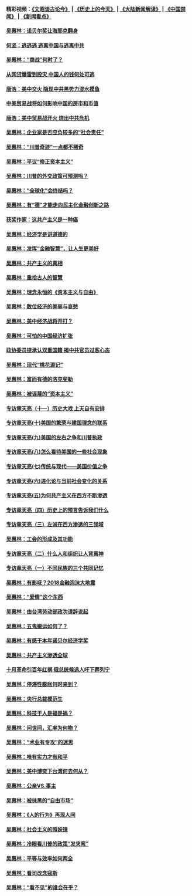 #### 精彩视频：[《文昭谈古论今》](http://45.32.25.56/wenzhao) | [《历史上的今天》](http://45.32.25.56/today-in-history) | [《大陆新闻解读》](http://45.32.25.56/ntdtv-comedy) | [《中国禁闻》](http://45.32.25.56/ntdtv-news) | [《新闻看点》](http://45.32.25.56/news-insight) 

 #### [吴惠林：诺贝尔奖让海耶克翻身](../pages/nsc423/n10890049.md?t=02052131) 

#### [何坚：逃逃逃 逃离中国与逃离中共](../pages/nsc423/n10592891.md?t=02052131) 

#### [吴惠林：“商战”何时了？](../pages/nsc423/n10573558.md?t=02052131) 

#### [从网贷爆雷到股灾 中国人的钱何处可逃](../pages/nsc423/n10572800.md?t=02052131) 

#### [唐浩：美中交火 隐现中共黑势力混水摸鱼](../pages/nsc423/n10544040.md?t=02052131) 

#### [中美贸易战将如何影响中国的房市和币值](../pages/nsc423/n10543697.md?t=02052131) 

#### [唐浩：美中贸易战开火 烧出中共危机](../pages/nsc423/n10540126.md?t=02052131) 

#### [吴惠林：企业家是否应负较多的“社会责任”](../pages/nsc423/n10535022.md?t=02052131) 

#### [吴惠林：“川普奇迹”一点都不稀奇](../pages/nsc423/n10512808.md?t=02052131) 

#### [吴惠林：平议“修正资本主义”](../pages/nsc423/n10495724.md?t=02052131) 

#### [吴惠林：川普的外交政策可预测吗？](../pages/nsc423/n10462387.md?t=02052131) 

#### [吴惠林：“全球化”会终结吗？](../pages/nsc423/n10452838.md?t=02052131) 

#### [吴惠林：有“德”才能走向民主化金融创新之路](../pages/nsc423/n10432292.md?t=02052131) 

#### [获奖作家：这共产主义是一种癌](../pages/nsc423/n10431541.md?t=02052131) 

#### [吴惠林：经济学是讲道德的](../pages/nsc423/n10398014.md?t=02052131) 

#### [吴惠林：发挥“金融智慧”，让人生更美好](../pages/nsc423/n10375019.md?t=02052131) 

#### [吴惠林：共产主义的真相](../pages/nsc423/n10351394.md?t=02052131) 

#### [吴惠林：重拾古人的智慧](../pages/nsc423/n10337691.md?t=02052131) 

#### [吴惠林：理念永恒的《资本主义与自由》](../pages/nsc423/n10316274.md?t=02052131) 

#### [吴惠林：数位经济的美丽与哀愁](../pages/nsc423/n10292946.md?t=02052131) 

#### [吴惠林：美中经济战将开打？](../pages/nsc423/n10258825.md?t=02052131) 

#### [吴惠林：可怕的中国经济扩张](../pages/nsc423/n10219147.md?t=02052131) 

#### [政协委员提承认双重国籍 揭中共官员过客心态](../pages/nsc423/n10208809.md?t=02052131) 

#### [吴惠林：现代“桃花源记”](../pages/nsc423/n10185234.md?t=02052131) 

#### [吴惠林：富而有德的洛克斐勒](../pages/nsc423/n10142264.md?t=02052131) 

#### [吴惠林：被诬蔑的“资本主义”](../pages/nsc423/n10124816.md?t=02052131) 

#### [专访章天亮（十一）历史大戏 上天自有安排](../pages/nsc423/n10094905.md?t=02052131) 

#### [专访章天亮(十)美国的繁荣与建国理念的联系](../pages/nsc423/n10094899.md?t=02052131) 

#### [专访章天亮(九)美国的左右之争和川普执政](../pages/nsc423/n10094889.md?t=02052131) 

#### [专访章天亮(八)怎么看待美国的一些社会现象](../pages/nsc423/n10094857.md?t=02052131) 

#### [专访章天亮(七)传统与现代——美国价值之争](../pages/nsc423/n10093140.md?t=02052131) 

#### [专访章天亮(六)进化论与当前社会变化的关系](../pages/nsc423/n10092036.md?t=02052131) 

#### [专访章天亮(五)为何共产主义在西方不断渗透](../pages/nsc423/n10083620.md?t=02052131) 

#### [专访章天亮（四）历史上的预言告诉我们什么](../pages/nsc423/n10083606.md?t=02052131) 

#### [专访章天亮（三）左派在西方渗透的三领域](../pages/nsc423/n10081115.md?t=02052131) 

#### [吴惠林：工会的形成及其功能](../pages/nsc423/n10080633.md?t=02052131) 

#### [专访章天亮（二）什么人和组织让人背离神](../pages/nsc423/n10076637.md?t=02052131) 

#### [专访章天亮（一）不同民族的三个共同记忆](../pages/nsc423/n10074188.md?t=02052131) 

#### [吴惠林：有影呒？2018金融泡沫大地震](../pages/nsc423/n10040534.md?t=02052131) 

#### [吴惠林：“爱情”这个东西](../pages/nsc423/n10019423.md?t=02052131) 

#### [吴惠林：由台湾劳动部政次请辞说起](../pages/nsc423/n9979679.md?t=02052131) 

#### [吴惠林：五鬼搬运如何了？](../pages/nsc423/n9925338.md?t=02052131) 

#### [吴惠林：有感于本年诺贝尔经济学奖](../pages/nsc423/n9871883.md?t=02052131) 

#### [吴惠林：共产主义渗透全球](../pages/nsc423/n9812748.md?t=02052131) 

#### [十月革命引百年红祸 俄总统候选人吁下葬列宁](../pages/nsc423/n9810182.md?t=02052131) 

#### [吴惠林：停滞性膨胀何时来到？](../pages/nsc423/n9764136.md?t=02052131) 

#### [吴惠林：央行总裁模范生](../pages/nsc423/n9728134.md?t=02052131) 

#### [吴惠林：科技于人是福是祸？](../pages/nsc423/n9672982.md?t=02052131) 

#### [吴惠林：问世间，汇率为何物？](../pages/nsc423/n9621788.md?t=02052131) 

#### [吴惠林：“术业有专攻”的迷思](../pages/nsc423/n9580363.md?t=02052131) 

#### [吴惠林：唯有实力才有和平](../pages/nsc423/n9529599.md?t=02052131) 

#### [吴惠林：美中博奕下台湾何去何从？](../pages/nsc423/n9483598.md?t=02052131) 

#### [吴惠林：公亲VS.事主](../pages/nsc423/n9425637.md?t=02052131) 

#### [吴惠林：被抹黑的“自由市场”](../pages/nsc423/n9351545.md?t=02052131) 

#### [吴惠林：《人的行为》再现人间](../pages/nsc423/n9296339.md?t=02052131) 

#### [吴惠林：社会主义的照妖镜](../pages/nsc423/n9243460.md?t=02052131) 

#### [吴惠林：冷眼看川普的政策“发夹弯”](../pages/nsc423/n9120684.md?t=02052131) 

#### [吴惠林：平等与效率如何两全](../pages/nsc423/n9075430.md?t=02052131) 

#### [吴惠林：看司改念寇斯](../pages/nsc423/n9024915.md?t=02052131) 

#### [吴惠林：“看不见”的谁会在乎？](../pages/nsc423/n8977488.md?t=02052131) 


